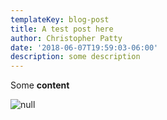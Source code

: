 ```yaml
---
templateKey: blog-post
title: A test post here
author: Christopher Patty
date: '2018-06-07T19:59:03-06:00'
description: some description
---
```

Some **content**

![null](/img/10835262_10153140044903724_2686032034819195117_o.jpg)
